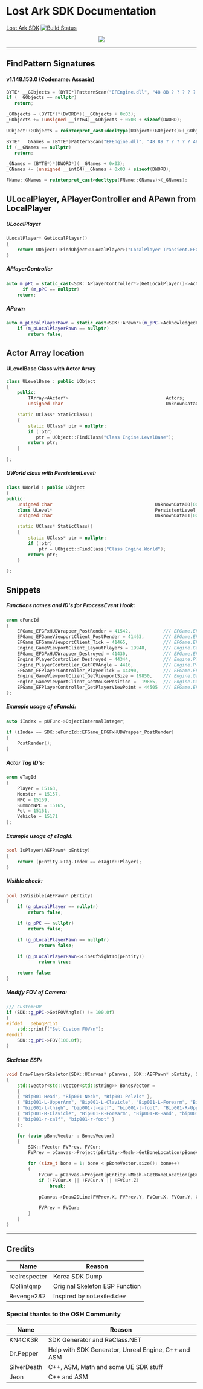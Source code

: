 # Lost Ark SDK Documentation

[Lost Ark SDK](https://github.com/cpz/Lost-Ark-SDK)
[![Build Status](https://travis-ci.com/cpz/Lost-Ark-SDK.svg?branch=gh-sdk)](https://travis-ci.com/cpz/Lost-Ark-SDK)


<p align="center">
    <img src="https://i.gyazo.com/e24422ce70b228133c8cfa7ae4f7a405.png">
</p>


---

## FindPattern Signatures

####  v1.148.153.0 (Codename: Assasin)
```C++
BYTE* __GObjects = (BYTE*)PatternScan("EFEngine.dll", "48 8B ? ? ? ? ? 48 8B 34 C8 49 8B D6 48 8B CE");
if (__GObjects == nullptr)
   return;

_GObjects = (BYTE*)*(DWORD*)(__GObjects + 0x03);
_GObjects += (unsigned __int64)__GObjects + 0x03 + sizeof(DWORD);

UObject::GObjects = reinterpret_cast<decltype(UObject::GObjects)>(_GObjects);

BYTE* __GNames = (BYTE*)PatternScan("EFEngine.dll", "48 89 ? ? ? ? ? 48 89 ? ? ? ? ? 48 8B ? ? ? ? ? 48 2B C1 48 83 F8 19");
if (__GNames == nullptr)
   return;

_GNames = (BYTE*)*(DWORD*)(__GNames + 0x03);
_GNames += (unsigned __int64)__GNames + 0x03 + sizeof(DWORD);

FName::GNames = reinterpret_cast<decltype(FName::GNames)>(_GNames);
```

## ULocalPlayer, APlayerController and APawn from LocalPlayer

##### ULocalPlayer
```C++
ULocalPlayer* GetLocalPlayer()
{
	return UObject::FindObject<ULocalPlayer>("LocalPlayer Transient.EFGameEngine_1.LocalPlayer_1");
}
```

##### APlayerController
```C++
auto m_pPC = static_cast<SDK::APlayerController*>(GetLocalPlayer()->Actor);
      if (m_pPC == nullptr)
	return;
```

##### APawn
```C++
auto m_pLocalPlayerPawn = static_cast<SDK::APawn*>(m_pPC->AcknowledgedPawn);
	if (m_pLocalPlayerPawn == nullptr)
		return false;
```

## Actor Array location

#### ULevelBase Class with Actor Array
```C++
class ULevelBase : public UObject
{
	public:
		TArray<AActor*>                                    Actors;
		unsigned char                                      UnknownData00[0x64];

	static UClass* StaticClass()
	{
		static UClass* ptr = nullptr;
        if (!ptr)
           ptr = UObject::FindClass("Class Engine.LevelBase");
		return ptr;
	}

};

```

##### UWorld class with PersistentLevel:
```C++
class UWorld : public UObject
{
public:
	unsigned char                                      UnknownData00[0x20];                                       // 0x0058
	class ULevel*                                      PersistentLevel;                                          // 0x0060(0x0008)
	unsigned char                                      UnknownData01[0x384];                                     // 0x0058(0x0354) MISSED OFFSET

	static UClass* StaticClass()
	{
		static UClass* ptr = nullptr;
		if (!ptr)
			ptr = UObject::FindClass("Class Engine.World");
		return ptr;
	}

};
```

## Snippets
##### Functions names and ID's for ProcessEvent Hook:
```C++
enum eFuncId
{
	EFGame_EFGFxHUDWrapper_PostRender = 41542,            /// EFGame.EFGFxHUDWrapper.PostRender
	EFGame_EFGameViewportClient_PostRender = 41463,       /// EFGame.EFGameViewportClient.PostRender
	EFGame_EFGameViewportClient_Tick = 41465,             /// EFGame.EFGameViewportClient.Tick
	Engine_GameViewportClient_LayoutPlayers = 19948,      /// Engine.GameViewportClient.LayoutPlayers
	EFGame_EFGFxHUDWrapper_Destroyed = 41430,             /// EFGame.EFGFxHUDWrapper.Destroyed
	Engine_PlayerController_Destroyed = 44344,            /// Engine.PlayerController.Destroyed
	Engine_PlayerController_GetFOVAngle = 4416,           /// Engine.PlayerController.GetFOVAngle
	EFGame_EFPlayerController_PlayerTick = 44490,         /// EFGame.EFPlayerController.PlayerTick
	Engine_GameViewportClient_GetViewportSize = 19850,    /// Engine.GameViewportClient.GetViewportSize
	Engine_GameViewportClient_GetMousePosition =  19865,  /// Engine.GameViewportClient.GetMousePosition
	EFGame_EFPlayerController_GetPlayerViewPoint = 44505  /// EFGame.EFPlayerController.GetPlayerViewPoint
};
```

##### Example usage of eFuncId:
```C++
auto iIndex = pUFunc->ObjectInternalInteger;

if (iIndex == SDK::eFuncId::EFGame_EFGFxHUDWrapper_PostRender)
{		
    PostRender();		
}
```

##### Actor Tag ID's:
```C++
enum eTagId
{
	Player = 15163,
	Monster = 15157,
	NPC = 15159,
	SummonNPC = 15165,
	Pet = 15161,
	Vehicle = 15171
};
```

##### Example usage of eTagId:
```C++
bool IsPlayer(AEFPawn* pEntity)
{
	return (pEntity->Tag.Index == eTagId::Player);
}
```

##### Visible check:
```C++
bool IsVisible(AEFPawn* pEntity)
{
	if (g_pLocalPlayer == nullptr)
		return false;

	if (g_pPC == nullptr)
		return false;

	if (g_pLocalPlayerPawn == nullptr)
			return false;

	if (g_pLocalPlayerPawn->LineOfSightTo(pEntity))
			return true;

	return false;
}
```

##### Modify FOV of Camera:
```C++
/// CustomFOV
if (SDK::g_pPC->GetFOVAngle() != 100.0f)
{
#ifdef __DebugPrint__
	std::printf("Set Custom FOV\n");
#endif
	SDK::g_pPC->FOV(100.0f);
}
```

##### Skeleton ESP:
```C++
void DrawPlayerSkeleton(SDK::UCanvas* pCanvas, SDK::AEFPawn* pEntity, SDK::FColor Color)
{
	std::vector<std::vector<std::string>> BonesVector =
	{
	{ "Bip001-Head", "Bip001-Neck", "Bip001-Pelvis" },
	{ "Bip001-L-UpperArm", "Bip001-L-Clavicle", "Bip001-L-Forearm", "Bip001-L-Hand" },
	{ "bip001-l-thigh", "bip001-l-calf", "bip001-l-foot", "Bip001-R-UpperArm" },
	{ "Bip001-R-Clavicle", "Bip001-R-Forearm", "Bip001-R-Hand", "bip001-r-thigh" },
	{ "bip001-r-calf", "bip001-r-foot" }
	};

	for (auto pBoneVector : BonesVector)
	{
		SDK::FVector FVPrev, FVCur;
		FVPrev = pCanvas->Project(pEntity->Mesh->GetBoneLocation(pBoneVector.at(0).c_str(), 0));

		for (size_t bone = 1; bone < pBoneVector.size(); bone++)
		{
			FVCur = pCanvas->Project(pEntity->Mesh->GetBoneLocation(pBoneVector.at(bone).c_str(), 0));
			if (!FVCur.X || !FVCur.Y || !FVCur.Z)
				break;

			pCanvas->Draw2DLine(FVPrev.X, FVPrev.Y, FVCur.X, FVCur.Y, Color);

			FVPrev = FVCur;
		}
	}
}
```

---

## Credits

Name | Reason
------------ | -------------
realrespecter | Korea SDK Dump
iCollin\qmp | Original Skeleton ESP Function
Revenge282 | Inspired by sot.exiled.dev

### Special thanks to the OSH Community
Name | Reason
------------ | -------------
KN4CK3R	| SDK Generator and ReClass.NET
Dr.Pepper | Help with SDK Generator, Unreal Engine, C++ and ASM
SilverDeath | C++, ASM, Math and some UE SDK stuff
Jeon | C++ and ASM
